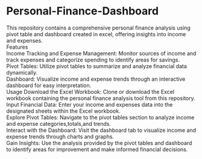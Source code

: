 # Personal-Finance-Dashboard
This repository contains a comprehensive personal finance analysis using pivot table and dashboard created in excel, offering insights into income and expenses.  
Features  
Income Tracking and Expense Management: Monitor sources of income and track expenses and categorize spending to identify areas for savings.  
Pivot Tables: Utilize pivot tables to summarize and analyze financial data dynamically.  
Dashboard: Visualize income and expense trends through an interactive dashboard for easy interpretation.  
Usage
Download the Excel Workbook: Clone or download the Excel workbook containing the personal finance analysis tool from this repository.  
Input Financial Data: Enter your income and expenses data into the designated sheets within the Excel workbook.  
Explore Pivot Tables: Navigate to the pivot tables section to analyze income and expense categories,totals,and trends.  
Interact with the Dashboard: Visit the dashboard tab to visualize income and expense trends through charts and graphs.  
Gain Insights: Use the analysis provided by the pivot tables and dashboard to identify areas for improvement and make informed financial decisions.
